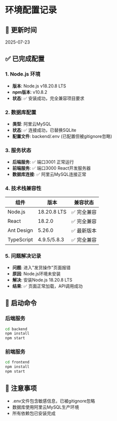 # 环境配置记录

## 📅 更新时间
2025-07-23

## ✅ 已完成配置

### 1. Node.js 环境
- **版本**: Node.js v18.20.8 LTS
- **npm版本**: v10.8.2
- **状态**: ✅ 安装成功，完全兼容项目要求

### 2. 数据库配置
- **类型**: 阿里云MySQL
- **状态**: ✅ 连接成功，已替换SQLite
- **配置文件**: backend/.env (已配置但被gitignore忽略)

### 3. 服务状态
- **后端服务**: ✅ 端口3001 正常运行
- **前端服务**: ✅ 端口3000 React开发服务器
- **数据库连接**: ✅ 阿里云MySQL连接正常

### 4. 技术栈兼容性
| 组件 | 版本 | 兼容状态 |
|------|------|----------|
| Node.js | 18.20.8 LTS | ✅ 完全兼容 |
| React | 18.2.0 | ✅ 完全兼容 |
| Ant Design | 5.26.0 | ✅ 最新版本 |
| TypeScript | 4.9.5/5.8.3 | ✅ 完全兼容 |

### 5. 问题解决记录
- **问题**: 进入"发货操作"页面报错
- **原因**: Node.js环境未安装
- **解决**: 安装Node.js 18.20.8 LTS
- **结果**: ✅ 页面正常加载，API调用成功

## 🚀 启动命令

### 后端服务
```bash
cd backend
npm install
npm start
```

### 前端服务
```bash
cd frontend
npm install
npm start
```

## 📝 注意事项
- .env文件包含敏感信息，已被gitignore忽略
- 数据库使用阿里云MySQL生产环境
- 所有依赖包已安装完成 